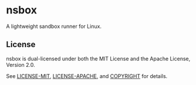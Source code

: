 # nsbox

A lightweight sandbox runner for Linux.

## License

nsbox is dual-licensed under both the MIT License and the Apache License, Version 2.0.

See [LICENSE-MIT](https://github.com/OldUser101/nsbox/tree/main/LICENSE-MIT),
[LICENSE-APACHE](https://github.com/OldUser101/nsbox/tree/main/LICENSE-APACHE),
and [COPYRIGHT](https://github.com/OldUser101/nsbox/tree/main/COPYRIGHT) for details.
